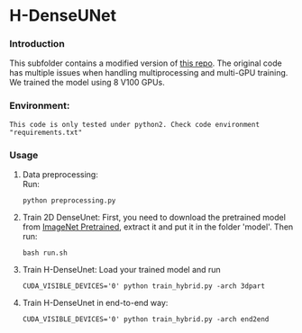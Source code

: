 # H-DenseUNet

### Introduction

This subfolder contains a modified version of [this repo](https://github.com/xmengli999/H-DenseUNet). The original code has multiple issues when handling multiprocessing and multi-GPU training. We trained the model using 8 V100 GPUs.

### Environment:
	This code is only tested under python2. Check code environment "requirements.txt"

### Usage
1. Data preprocessing:  
   Run:
   ```shell 
   python preprocessing.py 
   ```

2. Train 2D DenseUnet:
    First, you need to download the pretrained model from [ImageNet Pretrained](https://drive.google.com/file/d/1HHiPBKPw539LR0Oj5g1gD3FNRkCsxeGi/view?usp=sharing), extract it and put it in the folder 'model'.
    Then run:
   ```shell
   bash run.sh
   ```

3. Train H-DenseUnet:
    Load your trained model and run   
    
   ```shell
   CUDA_VISIBLE_DEVICES='0' python train_hybrid.py -arch 3dpart
   ```

4. Train H-DenseUnet in end-to-end way:
    
   ```shell
   CUDA_VISIBLE_DEVICES='0' python train_hybrid.py -arch end2end
   ```


